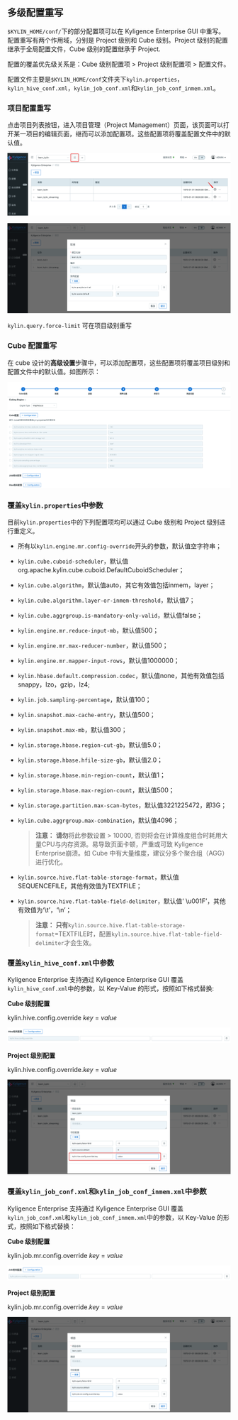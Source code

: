 ## 多级配置重写

`$KYLIN_HOME/conf/`下的部分配置项可以在 Kyligence Enterprise GUI 中重写。配置重写有两个作用域，分别是 Project 级别和 Cube 级别。Project 级别的配置继承于全局配置文件，Cube 级别的配置继承于 Project.

配置的覆盖优先级关系是：Cube 级别配置项 > Project 级别配置项 > 配置文件。

配置文件主要是``$KYLIN_HOME/conf``文件夹下``kylin.properties``，``kylin_hive_conf.xml``，``kylin_job_conf.xml``和``kylin_job_conf_inmem.xml``。

### 项目配置重写

点击项目列表按钮，进入项目管理（Project Management）页面，该页面可以打开某一项目的编辑页面，继而可以添加配置项。这些配置项将覆盖配置文件中的默认值。

 ![override_project](images/override_project_1.cn.png)

 ![override_project](images/override_project_2.cn.png)

``kylin.query.force-limit`` 可在项目级别重写

### Cube 配置重写

在 cube 设计的**高级设置**步骤中，可以添加配置项，这些配置项将覆盖项目级别和配置文件中的默认值。如图所示：

 ![override](images/override_cube.cn.png)



### 覆盖`kylin.properties`中参数

目前`kylin.properties`中的下列配置项均可以通过 Cube 级别和 Project 级别进行重定义。

- 所有以`kylin.engine.mr.config-override`开头的参数，默认值空字符串；
- `kylin.cube.cuboid-scheduler`，默认值org.apache.kylin.cube.cuboid.DefaultCuboidScheduler；
- `kylin.cube.algorithm`，默认值auto，其它有效值包括inmem，layer；
- `kylin.cube.algorithm.layer-or-inmem-threshold`，默认值7；
- `kylin.cube.aggrgroup.is-mandatory-only-valid`，默认值false；
- `kylin.engine.mr.reduce-input-mb`，默认值500；
- `kylin.engine.mr.max-reducer-number`，默认值500；
- `kylin.engine.mr.mapper-input-rows`，默认值1000000；
- `kylin.hbase.default.compression.codec`，默认值none，其他有效值包括snappy，lzo，gzip，lz4;
- `kylin.job.sampling-percentage`，默认值100；
- `kylin.snapshot.max-cache-entry`，默认值500；
- `kylin.snapshot.max-mb`，默认值300；
- `kylin.storage.hbase.region-cut-gb`，默认值5.0；
- `kylin.storage.hbase.hfile-size-gb`，默认值2.0；
- `kylin.storage.hbase.min-region-count`，默认值1；
- `kylin.storage.hbase.max-region-count`，默认值500；
- `kylin.storage.partition.max-scan-bytes`，默认值3221225472，即3G；
- `kylin.cube.aggrgroup.max-combination`，默认值4096；

  > **注意：** **请勿**将此参数设置 > 10000, 否则将会在计算维度组合时耗用大量CPU与内存资源。易导致页面卡顿，严重或可致 Kyligence Enterprise崩溃。如 Cube 中有大量维度，建议分多个聚合组（AGG）进行优化。

- `kylin.source.hive.flat-table-storage-format`，默认值SEQUENCEFILE，其他有效值为TEXTFILE；

- `kylin.source.hive.flat-table-field-delimiter`，默认值‘ \u001F’，其他有效值为‘\t’，‘\n’；

  > **注意： 只有**`kylin.source.hive.flat-table-storage-format`=TEXTFILE时，配置`kylin.source.hive.flat-table-field-delimiter`才会生效。



### 覆盖`kylin_hive_conf.xml`中参数

Kyligence Enterprise 支持通过 Kyligence Enterprise GUI 覆盖`kylin_hive_conf.xml`中的参数，以 Key-Value 的形式，按照如下格式替换:

**Cube 级别配置**

kylin.hive.config.override *key* = *value*

![override_cube](images/override_hive.cn.png)

**Project 级别配置**

kylin.hive.config.override.*key* = *value*

![override_cube](images/override_hive_project.cn.png)



### 覆盖`kylin_job_conf.xml`和`kylin_job_conf_inmem.xml`中参数

Kyligence Enterprise 支持通过 Kyligence Enterprise GUI 覆盖`kylin_job_conf.xml`和`kylin_job_conf_inmem.xml`中的参数，以 Key-Value 的形式，按照如下格式替换：

**Cube 级别配置**

kylin.job.mr.config.override *key* = *value*

![override_cube](images/override_job.cn.png)

**Project 级别配置**

kylin.job.mr.config.override.*key* = *value*

![override_cube](images/override_job_project.cn.png)
